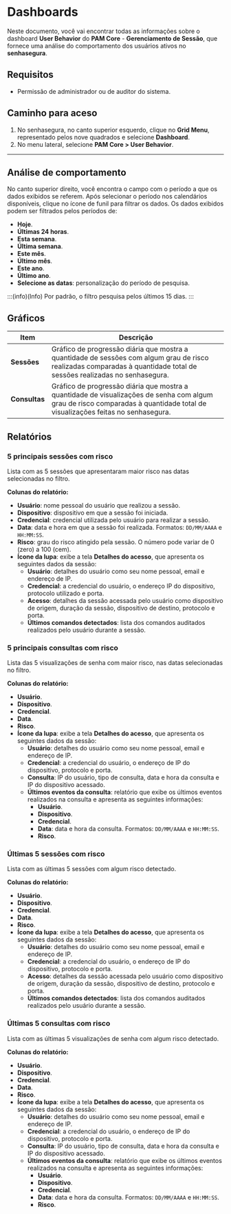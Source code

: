 # Dashboards

Neste documento, você vai encontrar todas as informações sobre o dashboard **User Behavior** do **PAM Core** - **Gerenciamento de Sessão**, que fornece uma análise do comportamento dos usuários ativos no **senhasegura**.

## Requisitos

- Permissão de administrador ou de auditor do sistema.

## Caminho para aceso

1. No senhasegura, no canto superior esquerdo, clique no **Grid Menu**, representado pelos nove quadrados e selecione **Dashboard**.
2. No menu lateral, selecione **PAM Core > User Behavior**.

***

## Análise de comportamento

No canto superior direito, você encontra o campo com o período a que os dados exibidos se referem. Após selecionar o período nos calendários disponíveis, clique no ícone de funil para filtrar os dados. Os dados exibidos podem ser filtrados pelos períodos de:

- **Hoje**.
- **Últimas 24 horas**.
- **Esta semana**.
- **Última semana**.
- **Este mês**.
- **Último mês**.
- **Este ano**.
- **Último ano**.
- **Selecione as datas**: personalização do período de pesquisa.

:::(info)(Info)
Por padrão, o filtro pesquisa pelos últimos 15 dias.
:::

## Gráficos

| Item | Descrição |
| --- | --- |
| **Sessões** | Gráfico de progressão diária que mostra a quantidade de sessões com algum grau de risco realizadas comparadas à quantidade total de sessões realizadas no senhasegura. |
| **Consultas** | Gráfico de progressão diária que mostra a quantidade de visualizações de senha com algum grau de risco comparadas à quantidade total de visualizações feitas no senhasegura. |

## Relatórios

### 5 principais sessões com risco

Lista com as 5 sessões que apresentaram maior risco nas datas selecionadas no filtro.

**Colunas do relatório:**

- **Usuário**: nome pessoal do usuário que realizou a sessão.
- **Dispositivo**: dispositivo em que a sessão foi iniciada.
- **Credencial**: credencial utilizada pelo usuário para realizar a sessão.
- **Data**: data e hora em que a sessão foi realizada. Formatos: `DD/MM/AAAA` e `HH:MM:SS`.
- **Risco**: grau do risco atingido pela sessão. O número pode variar de 0 (zero) a 100 (cem).
- **Ícone da lupa**: exibe a tela **Detalhes do acesso**, que apresenta os seguintes dados da sessão:
  - **Usuário**: detalhes do usuário como seu nome pessoal, email e endereço de IP.
  - **Credencial**: a credencial do usuário, o endereço IP do dispositivo, protocolo utilizado e porta.
  - **Acesso**: detalhes da sessão acessada pelo usuário como dispositivo de origem, duração da sessão, dispositivo de destino, protocolo e porta.
  - **Últimos comandos detectados**: lista dos comandos auditados realizados pelo usuário durante a sessão.

### 5 principais consultas com risco

Lista das 5 visualizações de senha com maior risco, nas datas selecionadas no filtro.

**Colunas do relatório:**

- **Usuário**.
- **Dispositivo**.
- **Credencial**.
- **Data**.
- **Risco**.
- **Ícone da lupa**: exibe a tela **Detalhes do acesso**, que apresenta os seguintes dados da sessão:
  - **Usuário**: detalhes do usuário como seu nome pessoal, email e endereço de IP.
  - **Credencial**: a credencial do usuário, o endereço de IP do dispositivo, protocolo e porta.
  - **Consulta**: IP do usuário, tipo de consulta, data e hora da consulta e IP do dispositivo acessado.
  - **Últimos eventos da consulta**: relatório que exibe os últimos eventos realizados na consulta e apresenta as seguintes informações:
    - **Usuário**.
    - **Dispositivo**.
    - **Credencial**.
    - **Data**: data e hora da consulta. Formatos: `DD/MM/AAAA` e `HH:MM:SS`.
    - **Risco**.

### Últimas 5 sessões com risco

Lista com as últimas 5 sessões com algum risco detectado.

**Colunas do relatório:**

- **Usuário**.
- **Dispositivo**.
- **Credencial**.
- **Data**.
- **Risco**.
- **Ícone da lupa**: exibe a tela **Detalhes do acesso**, que apresenta os seguintes dados da sessão:
  - **Usuário**: detalhes do usuário como seu nome pessoal, email e endereço de IP.
  - **Credencial**: a credencial do usuário, o endereço de IP do dispositivo, protocolo e porta.
  - **Acesso**: detalhes da sessão acessada pelo usuário como dispositivo de origem, duração da sessão, dispositivo de destino, protocolo e porta.
  - **Últimos comandos detectados**: lista dos comandos auditados realizados pelo usuário durante a sessão.

### Últimas 5 consultas com risco

Lista com as últimas 5 visualizações de senha com algum risco detectado.

**Colunas do relatório:**

- **Usuário**.
- **Dispositivo**.
- **Credencial**.
- **Data**.
- **Risco**.
- **Ícone da lupa**: exibe a tela **Detalhes do acesso**, que apresenta os seguintes dados da sessão:
  - **Usuário**: detalhes do usuário como seu nome pessoal, email e endereço de IP.
  - **Credencial**: a credencial do usuário, o endereço de IP do dispositivo, protocolo e porta.
  - **Consulta**: IP do usuário, tipo de consulta, data e hora da consulta e IP do dispositivo acessado.
  - **Últimos eventos da consulta**: relatório que exibe os últimos eventos realizados na consulta e apresenta as seguintes informações:
    - **Usuário**.
    - **Dispositivo**.
    - **Credencial**.
    - **Data**: data e hora da consulta. Formatos: `DD/MM/AAAA` e `HH:MM:SS`.
    - **Risco**.

